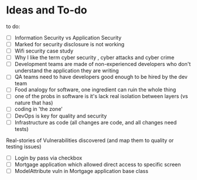 # Ideas and To-do


to do:
 - [ ] Information Security vs Application Security
 - [ ] Marked for security disclosure is not working
 - [ ] Wifi security case study
 - [ ] Why I like the term cyber security , cyber attacks and cyber crime
 - [ ] Development teams are made of non-experienced developers who don't understand the application they are writing
 - [ ] QA teams need to have developers good enough to be hired by the dev team
 - [ ] Food analogy for software, one ingredient can ruin the whole thing
 - [ ] one of the probs in software is it's lack real isolation between layers (vs nature that has)
 - [ ] coding in 'the zone'
 - [ ] DevOps is key for quality and security
 - [ ] Infrastructure as code (all changes are code, and all changes need tests)

Real-stories of Vulnerabilities discovered (and map them to quality or testing issues)
 - [ ] Login by pass via checkbox
 - [ ] Mortgage application which allowed direct access to specific screen
 - [ ] ModelAttribute vuln in Mortgage application base class
